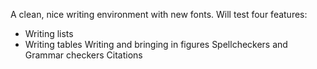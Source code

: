 A clean, nice writing environment with new fonts. Will test four features:

- Writing lists
- Writing tables
Writing and bringing in figures
Spellcheckers and Grammar checkers
Citations

